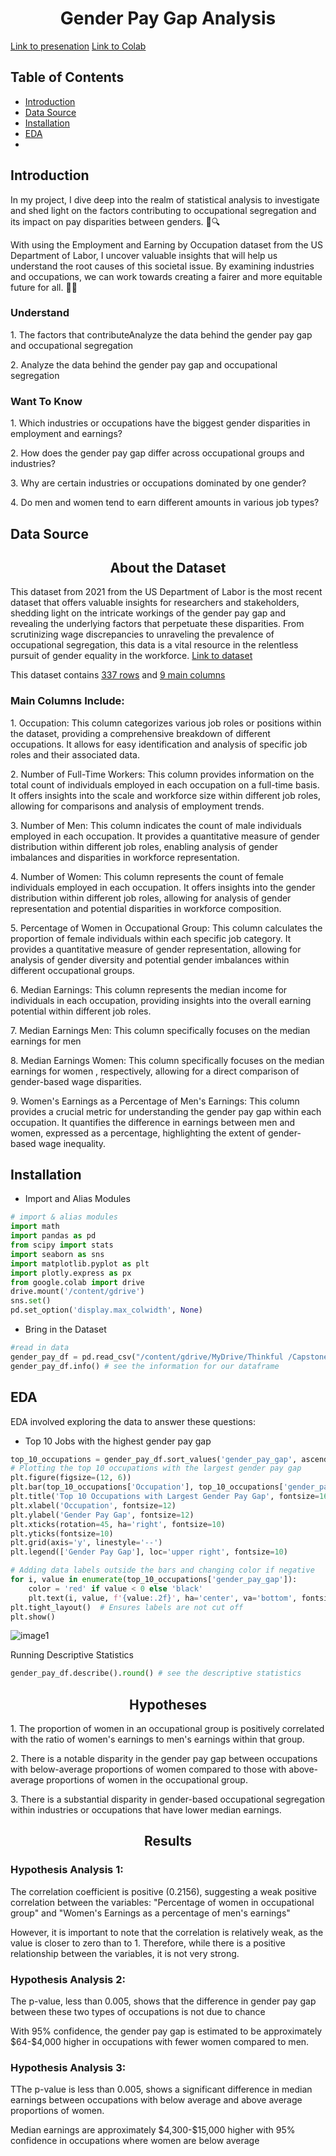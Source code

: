 <div align="center"><h1>Gender Pay Gap Analysis</h1> </div>
<a href="https://docs.google.com/presentation/d/1_Thn54EwRnlzzFEDCwwoVP457aCFs848OM8gyH6Yu7o/edit?usp=drive_link">Link to presenation</a>
<a href="https://colab.research.google.com/drive/13HoOmvjNymPu7l6T0bQdarvTgRvnHSP_?usp=drive_link">Link to Colab</a>

<!-- TABLE OF CONTENTS -->
   ## Table of Contents
   - [Introduction](#introduction)
   - [Data Source](#datasource)
   - [Installation](#installation)
   - [EDA](#EDA)
   - 
## Introduction
<p>In my project, I dive deep into the realm of statistical analysis to investigate and shed light on the factors contributing to occupational segregation and its impact on pay disparities between genders. 💼🔍</p>
<p></p>
<p>With using the Employment and Earning by Occupation dataset from the US Department of Labor, I uncover valuable insights that will help us understand the root causes of this societal issue. By examining industries and occupations, we can work towards creating a fairer and more equitable future for all. 💪🌟</p>
</body>
<h3>Understand</h3>
<p></p>
<p>1. The factors that contributeAnalyze the data behind the gender pay gap and occupational segregation</p>
<p>2. Analyze the data behind the gender pay gap and occupational segregation</p>
</body>
<h3>Want To Know</h3>
<p></p>
<p>1. Which industries or occupations have the biggest gender disparities in employment and earnings?</p>
<p>2. How does the gender pay gap differ across occupational groups and industries?</p>
<p>3. Why are certain industries or occupations dominated by one gender?</p>
<p>4. Do men and women tend to earn different amounts in various job types?</p>
</body>

## Data Source
<div align="center"><h2>About the Dataset</h2> </div>
<p></p>
This dataset from 2021 from the US Department of Labor is the most recent dataset that offers valuable insights for researchers and stakeholders, shedding light on the intricate workings of the gender pay gap and revealing the underlying factors that perpetuate these disparities. From scrutinizing wage discrepancies to unraveling the prevalence of occupational segregation, this data is a vital resource in the relentless pursuit of gender equality in the workforce. <a href="https://www.dol.gov/agencies/wb/data/occupations">Link to dataset</a>
<p></p>
<p>This dataset contains <u>337 rows</u> and <u>9 main columns</u></p>
<h3>Main Columns Include:</h3>
<p></p>
<p>1. Occupation: This column categorizes various job roles or positions within the dataset, providing a comprehensive breakdown of different occupations. It allows for easy identification and analysis of specific job roles and their associated data.</p>
<p>2. Number of Full-Time Workers: This column provides information on the total count of individuals employed in each occupation on a full-time basis. It offers insights into the scale and workforce size within different job roles, allowing for comparisons and analysis of employment trends.</p>
<p>3. Number of Men: This column indicates the count of male individuals employed in each occupation. It provides a quantitative measure of gender distribution within different job roles, enabling analysis of gender imbalances and disparities in workforce representation.</p>
<p>4. Number of Women: This column represents the count of female individuals employed in each occupation. It offers insights into the gender distribution within different job roles, allowing for analysis of gender representation and potential disparities in workforce composition.</p>
<p>5. Percentage of Women in Occupational Group: This column calculates the proportion of female individuals within each specific job category. It provides a quantitative measure of gender representation, allowing for analysis of gender diversity and potential gender imbalances within different occupational groups.</p>
<p>6. Median Earnings: This column represents the median income for individuals in each occupation, providing insights into the overall earning potential within different job roles.</p>
<p>7. Median Earnings Men: This column specifically focuses on the median earnings for men</p>
<p>8. Median Earnings Women: This column specifically focuses on the median earnings for women , respectively, allowing for a direct comparison of gender-based wage disparities.</p>
<p>9. Women's Earnings as a Percentage of Men's Earnings: This column provides a crucial metric for understanding the gender pay gap within each occupation. It quantifies the difference in earnings between men and women, expressed as a percentage, highlighting the extent of gender-based wage inequality.</p>
</body>

## Installation
- Import and Alias Modules
```python
# import & alias modules
import math
import pandas as pd
from scipy import stats
import seaborn as sns
import matplotlib.pyplot as plt
import plotly.express as px
from google.colab import drive
drive.mount('/content/gdrive')
sns.set()
pd.set_option('display.max_colwidth', None)
 ```
- Bring in the Dataset
```python
#read in data
gender_pay_df = pd.read_csv("/content/gdrive/MyDrive/Thinkful /Capstone 3/Book3.csv")
gender_pay_df.info() # see the information for our dataframe
 ```
## EDA
EDA involved exploring the data to answer these questions:
- Top 10 Jobs with the highest gender pay gap
```python
top_10_occupations = gender_pay_df.sort_values('gender_pay_gap', ascending=True).head(10)
# Plotting the top 10 occupations with the largest gender pay gap
plt.figure(figsize=(12, 6))
plt.bar(top_10_occupations['Occupation'], top_10_occupations['gender_pay_gap'], color='#CD9C8B')
plt.title('Top 10 Occupations with Largest Gender Pay Gap', fontsize=16)
plt.xlabel('Occupation', fontsize=12)
plt.ylabel('Gender Pay Gap', fontsize=12)
plt.xticks(rotation=45, ha='right', fontsize=10)
plt.yticks(fontsize=10)
plt.grid(axis='y', linestyle='--')
plt.legend(['Gender Pay Gap'], loc='upper right', fontsize=10)

# Adding data labels outside the bars and changing color if negative
for i, value in enumerate(top_10_occupations['gender_pay_gap']):
    color = 'red' if value < 0 else 'black'
    plt.text(i, value, f'{value:.2f}', ha='center', va='bottom', fontsize=8, rotation=90, color=color, fontweight='bold')
plt.tight_layout()  # Ensures labels are not cut off
plt.show()
 ```

![image1](https://github.com/Melmissymelissa/Project-3-Gender-Pay-Gap-Analysis/assets/142250108/417b24ac-9f6e-4354-a5e3-6924149891ab)

Running Descriptive Statistics 
```python
gender_pay_df.describe().round() # see the descriptive statistics
 ```
<div align="center"><h2>Hypotheses</h2> </div>
<p></p>
<p>1. The proportion of women in an occupational group is positively correlated with the ratio of women's earnings to men's earnings within that group.</p>
<p>2. There is a notable disparity in the gender pay gap between occupations with below-average proportions of women compared to those with above-average proportions of women in the occupational group.</p>
<p>3. There is a substantial disparity in gender-based occupational segregation within industries or occupations that have lower median earnings.</p>
<div align="center"><h2>Results</h2> </div>
<h3>Hypothesis Analysis 1: </h3>
<p>The correlation coefficient is positive (0.2156), suggesting a weak positive correlation between the variables: "Percentage of women in occupational group" and "Women's Earnings as a percentage of men's earnings" </p>
<p></p>
<p>However, it is important to note that the correlation is relatively weak, as the value is closer to zero than to 1. Therefore, while there is a positive relationship between the variables, it is not very strong.</p>
<h3>Hypothesis Analysis 2: </h3>
<p>The p-value, less than 0.005, shows that the difference in gender pay gap between these two types of occupations is not due to chance</p>
<p>With 95% confidence, the gender pay gap is estimated to be approximately $64-$4,000 higher in occupations with fewer women compared to men.</p>
<h3>Hypothesis Analysis 3: </h3>
<p>TThe p-value is less than 0.005, shows a significant difference in median earnings between occupations with below average and above average proportions of women.</p>
<p>Median earnings are approximately $4,300-$15,000 higher with 95% confidence in occupations where women are below average</p>
